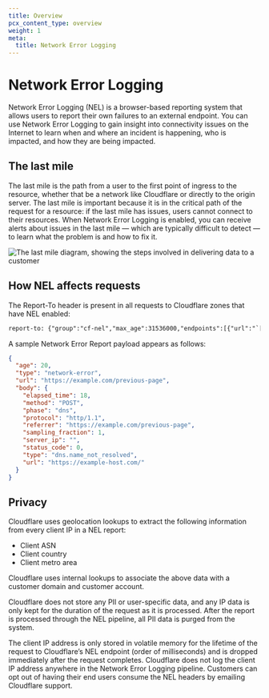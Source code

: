```yaml
---
title: Overview
pcx_content_type: overview
weight: 1
meta:
  title: Network Error Logging
---
```


# Network Error Logging

Network Error Logging (NEL) is a browser-based reporting system that allows users to report their own failures to an external endpoint. You can use Network Error Logging to gain insight into connectivity issues on the Internet to learn when and where an incident is happening, who is impacted, and how they are being impacted.

## The last mile

The last mile is the path from a user to the first point of ingress to the resource, whether that be a network like Cloudflare or directly to the origin server. The last mile is important because it is in the critical path of the request for a resource: if the last mile has issues, users cannot connect to their resources. When Network Error Logging is enabled, you can receive alerts about issues in the last mile — which are typically difficult to detect — to learn what the problem is and how to fix it.

![The last mile diagram, showing the steps involved in delivering data to a customer](/images/network-error-logging/last-mile.png)

## How NEL affects requests

The Report-To header is present in all requests to Cloudflare zones that have NEL enabled:  

```txt
report-to: {"group":"cf-nel","max_age":31536000,"endpoints":[{"url":"`[`https://a.nel.cloudflare.com/report?lkg-colo=lhr&lkg-time=1600338181`](https://gcp.nel.cloudflare.com/report?lkg-colo=lhr&lkg-time=1600338181&lkg-ip=1.1.1.1)`"}]}
```

A sample Network Error Report payload appears as follows:


```json
{
  "age": 20,
  "type": "network-error",
  "url": "https://example.com/previous-page",
  "body": {
    "elapsed_time": 18,
    "method": "POST",
    "phase": "dns",
    "protocol": "http/1.1",
    "referrer": "https://example.com/previous-page",
    "sampling_fraction": 1,
    "server_ip": "",
    "status_code": 0,
    "type": "dns.name_not_resolved",
    "url": "https://example-host.com/"
  }
}
```

## Privacy

Cloudflare uses geolocation lookups to extract the following information from every client IP in a NEL report:

*   Client ASN
*   Client country
*   Client metro area

Cloudflare uses internal lookups to associate the above data with a customer domain and customer account.

Cloudflare does not store any PII or user-specific data, and any IP data is only kept for the duration of the request as it is processed. After the report is processed through the NEL pipeline, all PII data is purged from the system.

The client IP address is only stored in volatile memory for the lifetime of the request to Cloudflare’s NEL endpoint (order of milliseconds) and is dropped immediately after the request completes. Cloudflare does not log the client IP address anywhere in the Network Error Logging pipeline. Customers can opt out of having their end users consume the NEL headers by emailing Cloudflare support.